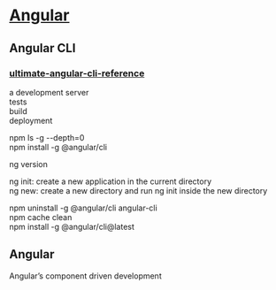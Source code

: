 # [Angular](https://angular.cn/docs/ts/latest/)

## Angular CLI
### [ultimate-angular-cli-reference](https://www.sitepoint.com/ultimate-angular-cli-reference/)  
a development server  
tests  
build  
deployment  

npm ls -g --depth=0  
npm install -g @angular/cli  

ng version  

ng init: create a new application in the current directory  
ng new: create a new directory and run ng init inside the new directory  

npm uninstall -g @angular/cli angular-cli  
npm cache clean  
npm install -g @angular/cli@latest  

## Angular
Angular’s component driven development  










